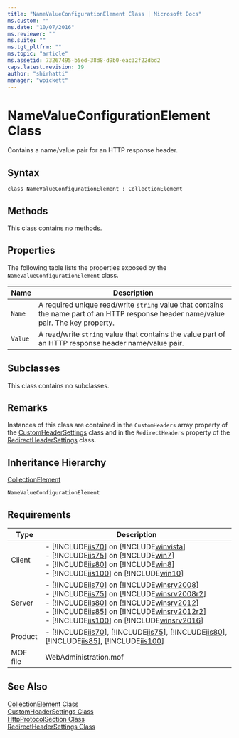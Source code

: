 ```yaml
---
title: "NameValueConfigurationElement Class | Microsoft Docs"
ms.custom: ""
ms.date: "10/07/2016"
ms.reviewer: ""
ms.suite: ""
ms.tgt_pltfrm: ""
ms.topic: "article"
ms.assetid: 73267495-b5ed-38d8-d9b0-eac32f22dbd2
caps.latest.revision: 19
author: "shirhatti"
manager: "wpickett"
---
```

# NameValueConfigurationElement Class
Contains a name/value pair for an HTTP response header.  
  
## Syntax  
  
```vbs  
class NameValueConfigurationElement : CollectionElement  
```  
  
## Methods  
 This class contains no methods.  
  
## Properties  
 The following table lists the properties exposed by the `NameValueConfigurationElement` class.  
  
|Name|Description|  
|----------|-----------------|  
|`Name`|A required unique read/write `string` value that contains the name part of an HTTP response header name/value pair. The key property.|  
|`Value`|A read/write `string` value that contains the value part of an HTTP response header name/value pair.|  
  
## Subclasses  
 This class contains no subclasses.  
  
## Remarks  
 Instances of this class are contained in the `CustomHeaders` array property of the [CustomHeaderSettings](../wmi-provider/customheadersettings-class.md) class and in the `RedirectHeaders` property of the [RedirectHeaderSettings](../wmi-provider/redirectheadersettings-class.md) class.  
  
## Inheritance Hierarchy  
 [CollectionElement](../wmi-provider/collectionelement-class.md)  
  
 `NameValueConfigurationElement`  
  
## Requirements  
  
|Type|Description|  
|----------|-----------------|  
|Client|-   [!INCLUDE[iis70](../wmi-provider/includes/iis70-md.md)] on [!INCLUDE[winvista](../wmi-provider/includes/winvista-md.md)]<br />-   [!INCLUDE[iis75](../wmi-provider/includes/iis75-md.md)] on [!INCLUDE[win7](../wmi-provider/includes/win7-md.md)]<br />-   [!INCLUDE[iis80](../wmi-provider/includes/iis80-md.md)] on [!INCLUDE[win8](../wmi-provider/includes/win8-md.md)]<br />-   [!INCLUDE[iis100](../wmi-provider/includes/iis100-md.md)] on [!INCLUDE[win10](../wmi-provider/includes/win10-md.md)]|  
|Server|-   [!INCLUDE[iis70](../wmi-provider/includes/iis70-md.md)] on [!INCLUDE[winsrv2008](../wmi-provider/includes/winsrv2008-md.md)]<br />-   [!INCLUDE[iis75](../wmi-provider/includes/iis75-md.md)] on [!INCLUDE[winsrv2008r2](../wmi-provider/includes/winsrv2008r2-md.md)]<br />-   [!INCLUDE[iis80](../wmi-provider/includes/iis80-md.md)] on [!INCLUDE[winsrv2012](../wmi-provider/includes/winsrv2012-md.md)]<br />-   [!INCLUDE[iis85](../wmi-provider/includes/iis85-md.md)] on [!INCLUDE[winsrv2012r2](../wmi-provider/includes/winsrv2012r2-md.md)]<br />-   [!INCLUDE[iis100](../wmi-provider/includes/iis100-md.md)] on [!INCLUDE[winsrv2016](../wmi-provider/includes/winsrv2016-md.md)]|  
|Product|-   [!INCLUDE[iis70](../wmi-provider/includes/iis70-md.md)], [!INCLUDE[iis75](../wmi-provider/includes/iis75-md.md)], [!INCLUDE[iis80](../wmi-provider/includes/iis80-md.md)], [!INCLUDE[iis85](../wmi-provider/includes/iis85-md.md)], [!INCLUDE[iis100](../wmi-provider/includes/iis100-md.md)]|  
|MOF file|WebAdministration.mof|  
  
## See Also  
 [CollectionElement Class](../wmi-provider/collectionelement-class.md)   
 [CustomHeaderSettings Class](../wmi-provider/customheadersettings-class.md)   
 [HttpProtocolSection Class](../wmi-provider/httpprotocolsection-class.md)   
 [RedirectHeaderSettings Class](../wmi-provider/redirectheadersettings-class.md)
